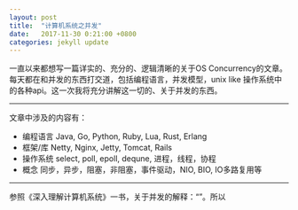 ```yaml
---
layout: post
title:  "计算机系统之并发"
date:   2017-11-30 0:21:00 +0800
categories: jekyll update
---
```

一直以来都想写一篇详实的、充分的、逻辑清晰的关于OS Concurrency的文章。每天都在和并发的东西打交道，包括编程语言，并发模型，unix like 操作系统中的各种api。这一次我将充分讲解这一切的、关于并发的东西。

---

文章中涉及的内容有：
* 编程语言 Java, Go, Python, Ruby, Lua, Rust, Erlang
* 框架/库 Netty, Nginx, Jetty, Tomcat, Rails
* 操作系统 select, poll, epoll, dequne, 进程，线程，协程
* 概念 同步，异步，阻塞，非阻塞，事件驱动，NIO, BIO, IO多路复用等

---
参照《深入理解计算机系统》一书，关于并发的解释：“”。所以